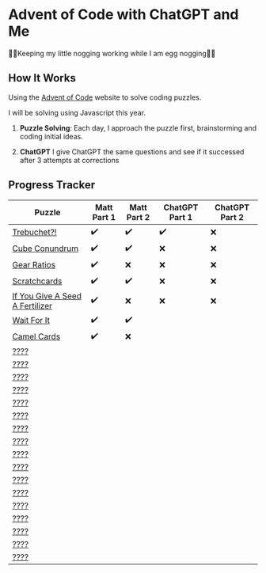 # Advent of Code with ChatGPT and Me

🎄🦌Keeping my little nogging working while I am egg nogging🦌🎄

## How It Works

Using the [Advent of Code](https://adventofcode.com/2023/about) website to solve coding puzzles.

I will be solving using Javascript this year.

1. **Puzzle Solving**: Each day, I approach the puzzle first, brainstorming and coding initial ideas.

2. **ChatGPT** I give ChatGPT the same questions and see if it successed after 3 attempts at corrections 

## Progress Tracker

| Puzzle      | Matt  Part 1 | Matt Part 2 | ChatGPT Part 1 | ChatGPT Part 2 |
|-------------|--------------|-------------|----------------|----------------|
| [Trebuchet?!](https://adventofcode.com/2023/day/1) | ✔️            | ✔️           | ✔️              | ❌              |
| [Cube Conundrum](https://adventofcode.com/2023/day/2)            |✔️              | ✔️            | ❌               | ❌               |
|  [Gear Ratios](https://adventofcode.com/2023/day/3)           |   ✔️           |  ❌           |   ❌             |    ❌            |
|  [Scratchcards ](https://adventofcode.com/2023/day/4)           |   ✔️           |  ✔️           |   ❌             |    ❌            |
|  [If You Give A Seed A Fertilizer ](https://adventofcode.com/2023/day/5)           |   ✔️           |  ❌           |   ❌             |    ❌            |
|  [Wait For It](https://adventofcode.com/2023/day/6)            |        ✔️      |     ✔️        |                |                |
|  [Camel Cards](https://adventofcode.com/2023/day/7)            |         ✔️     |        ❌     |                |                |
|  [????](https://adventofcode.com/2023/day/8)            |              |             |                |                |
|  [????](https://adventofcode.com/2023/day/9)            |              |             |                |                |
|  [????](https://adventofcode.com/2023/day/10)           |              |             |                |                |
|  [????](https://adventofcode.com/2023/day/11)           |              |             |                |                |
|  [????](https://adventofcode.com/2023/day/12)           |              |             |                |                |
|  [????](https://adventofcode.com/2023/day/13)           |              |             |                |                |
|  [????](https://adventofcode.com/2023/day/14)           |              |             |                |                |
|  [????](https://adventofcode.com/2023/day/15)           |              |             |                |                |
|  [????](https://adventofcode.com/2023/day/16)           |              |             |                |                |
|  [????](https://adventofcode.com/2023/day/17)           |              |             |                |                |
|  [????](https://adventofcode.com/2023/day/18)           |              |             |                |                |
|  [????](https://adventofcode.com/2023/day/19)           |              |             |                |                |
|  [????](https://adventofcode.com/2023/day/20)           |              |             |                |                |
|  [????](https://adventofcode.com/2023/day/21)           |              |             |                |                |
|  [????](https://adventofcode.com/2023/day/22)           |              |             |                |                |
|  [????](https://adventofcode.com/2023/day/23)           |              |             |                |                |
|  [????](https://adventofcode.com/2023/day/24)           |              |             |                |                |